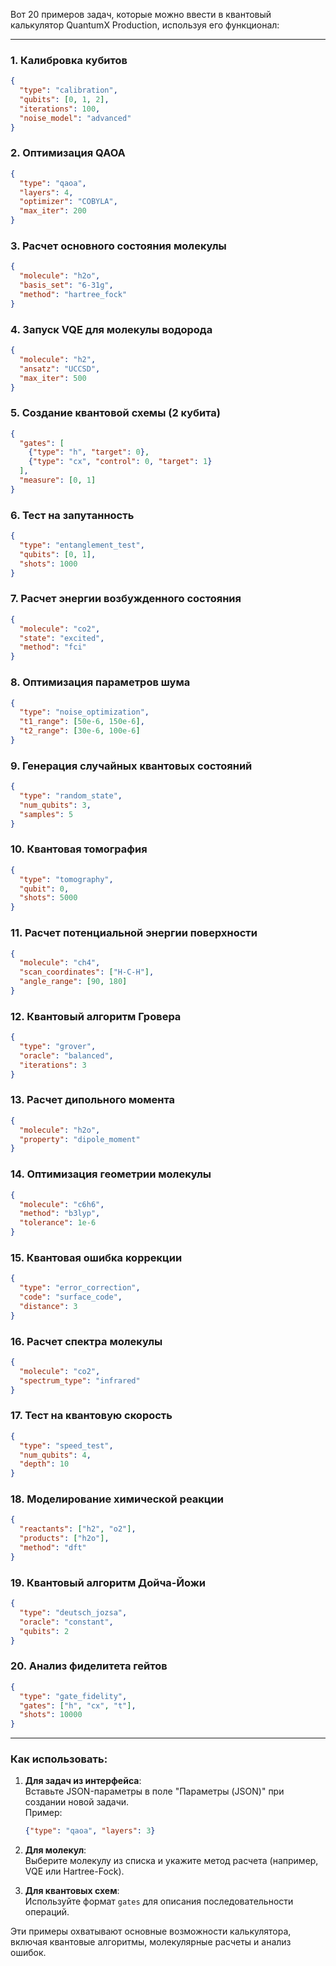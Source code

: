 Вот 20 примеров задач, которые можно ввести в квантовый калькулятор QuantumX Production, используя его функционал:

---

### **1. Калибровка кубитов**
```json
{
  "type": "calibration",
  "qubits": [0, 1, 2],
  "iterations": 100,
  "noise_model": "advanced"
}
```

### **2. Оптимизация QAOA**
```json
{
  "type": "qaoa",
  "layers": 4,
  "optimizer": "COBYLA",
  "max_iter": 200
}
```

### **3. Расчет основного состояния молекулы**
```json
{
  "molecule": "h2o",
  "basis_set": "6-31g",
  "method": "hartree_fock"
}
```

### **4. Запуск VQE для молекулы водорода**
```json
{
  "molecule": "h2",
  "ansatz": "UCCSD",
  "max_iter": 500
}
```

### **5. Создание квантовой схемы (2 кубита)**
```json
{
  "gates": [
    {"type": "h", "target": 0},
    {"type": "cx", "control": 0, "target": 1}
  ],
  "measure": [0, 1]
}
```

### **6. Тест на запутанность**
```json
{
  "type": "entanglement_test",
  "qubits": [0, 1],
  "shots": 1000
}
```

### **7. Расчет энергии возбужденного состояния**
```json
{
  "molecule": "co2",
  "state": "excited",
  "method": "fci"
}
```

### **8. Оптимизация параметров шума**
```json
{
  "type": "noise_optimization",
  "t1_range": [50e-6, 150e-6],
  "t2_range": [30e-6, 100e-6]
}
```

### **9. Генерация случайных квантовых состояний**
```json
{
  "type": "random_state",
  "num_qubits": 3,
  "samples": 5
}
```

### **10. Квантовая томография**
```json
{
  "type": "tomography",
  "qubit": 0,
  "shots": 5000
}
```

### **11. Расчет потенциальной энергии поверхности**
```json
{
  "molecule": "ch4",
  "scan_coordinates": ["H-C-H"],
  "angle_range": [90, 180]
}
```

### **12. Квантовый алгоритм Гровера**
```json
{
  "type": "grover",
  "oracle": "balanced",
  "iterations": 3
}
```

### **13. Расчет дипольного момента**
```json
{
  "molecule": "h2o",
  "property": "dipole_moment"
}
```

### **14. Оптимизация геометрии молекулы**
```json
{
  "molecule": "c6h6",
  "method": "b3lyp",
  "tolerance": 1e-6
}
```

### **15. Квантовая ошибка коррекции**
```json
{
  "type": "error_correction",
  "code": "surface_code",
  "distance": 3
}
```

### **16. Расчет спектра молекулы**
```json
{
  "molecule": "co2",
  "spectrum_type": "infrared"
}
```

### **17. Тест на квантовую скорость**
```json
{
  "type": "speed_test",
  "num_qubits": 4,
  "depth": 10
}
```

### **18. Моделирование химической реакции**
```json
{
  "reactants": ["h2", "o2"],
  "products": ["h2o"],
  "method": "dft"
}
```

### **19. Квантовый алгоритм Дойча-Йожи**
```json
{
  "type": "deutsch_jozsa",
  "oracle": "constant",
  "qubits": 2
}
```

### **20. Анализ фиделитета гейтов**
```json
{
  "type": "gate_fidelity",
  "gates": ["h", "cx", "t"],
  "shots": 10000
}
```

---

### Как использовать:
1. **Для задач из интерфейса**:  
   Вставьте JSON-параметры в поле "Параметры (JSON)" при создании новой задачи.  
   Пример:  
   ```json
   {"type": "qaoa", "layers": 3}
   ```

2. **Для молекул**:  
   Выберите молекулу из списка и укажите метод расчета (например, VQE или Hartree-Fock).

3. **Для квантовых схем**:  
   Используйте формат `gates` для описания последовательности операций.

Эти примеры охватывают основные возможности калькулятора, включая квантовые алгоритмы, молекулярные расчеты и анализ ошибок.